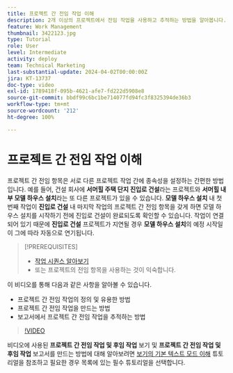 ```yaml
---
title: 프로젝트 간 전임 작업 이해
description: 2개 이상의 프로젝트에서 전임 작업을 사용하고 추적하는 방법을 알아봅니다.
feature: Work Management
thumbnail: 3422123.jpg
type: Tutorial
role: User
level: Intermediate
activity: deploy
team: Technical Marketing
last-substantial-update: 2024-04-02T00:00:00Z
jira: KT-13737
doc-type: video
exl-id: 1789418f-095b-4621-afe7-fd222d5908e8
source-git-commit: bbdf99c6bc1be714077fd94fc3f8325394de36b3
workflow-type: tm+mt
source-wordcount: '212'
ht-degree: 100%

---
```


# 프로젝트 간 전임 작업 이해

프로젝트 간 전임 항목은 서로 다른 프로젝트 작업 간에 종속성을 설정하는 간편한 방법입니다. 예를 들어, 건설 회사에 **서머힐 주택 단지 진입로 건설**&#x200B;라는 프로젝트와 **서머힐 내부 모델 하우스 설치**&#x200B;라는 또 다른 프로젝트가 있을 수 있습니다. **모델 하우스 설치** 내 첫 번째 작업이 **진입로 건설** 내 마지막 작업의 프로젝트 간 전임 항목을 갖게 하면 모델 하우스 설치를 시작하기 전에 진입로 건설이 완료되도록 확인할 수 있습니다. 작업이 연결되어 있기 때문에 **진입로 건설** 프로젝트가 지연될 경우 **모델 하우스 설치**&#x200B;의 예정 시작일이 그에 따라 자동으로 연기됩니다.

>[!PREREQUISITES]
>
>* [작업 시퀀스 알아보기](https://experienceleague.adobe.com/docs/workfront-learn/tutorials-workfront/manage-work/tasks/learn-to-sequence-tasks.html?lang=ko-KR)
>* 또는 프로젝트의 전임 항목을 사용하는 것이 익숙합니다.


이 비디오를 통해 다음과 같은 사항을 알아볼 수 있습니다.

* 프로젝트 간 전임 작업의 정의 및 유용한 방법
* 프로젝트 간 전임 작업을 만드는 방법
* 보고서에서 프로젝트 간 전임 작업을 추적하는 방법

>[!VIDEO](https://video.tv.adobe.com/v/3422838/?quality=12&learn=on&enablevpops=1&captions=kor)

비디오에 사용된 **프로젝트 간 전임 작업 및 후임 작업** 보기 및 **프로젝트 간 전임 작업 및 후임 작업** 보고서를 만드는 방법에 대해 알아보려면 [보기의 기본 텍스트 모드 이해](https://experienceleague.adobe.com/docs/workfront-learn/tutorials-workfront/reporting/intermediate-reporting/basic-text-mode-for-views.html?lang=ko-KR) 튜토리얼을 참조하고 필요한 경우 목록에 있는 필수 튜토리얼을 선택합니다.

